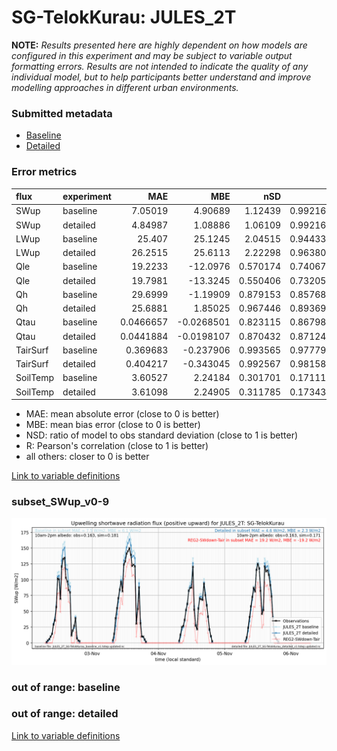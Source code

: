 # SG-TelokKurau: JULES_2T

**NOTE:** *Results presented here are highly dependent on how models are configured in this experiment and may be subject to variable output formatting errors. Results are not intended to indicate the quality of any individual model, but to help participants better understand and improve modelling approaches in different urban environments.*

### Submitted metadata

- [Baseline](JULES_2T_SG-TelokKurau_baseline_attrs.md)
- [Detailed](JULES_2T_SG-TelokKurau_detailed_attrs.md)

### Error metrics

| flux     | experiment   |        MAE |         MBE |      nSD |        R |         5th |       95th |       RMSE |    cRMSE |       AMBE |      1-nSD |        1-R |   nSkewness |   nKurtosis |   Overlap |
|:---------|:-------------|-----------:|------------:|---------:|---------:|------------:|-----------:|-----------:|---------:|-----------:|-----------:|-----------:|------------:|------------:|----------:|
| SWup     | baseline     |  7.05019   |   4.90689   | 1.12439  | 0.992164 | 1.58578     | 16.4426    |  9.64547   | 0.181916 |  4.90689   | 0.124386   | 0.00783601 |   0.169671  |   0.067229  | 0.131631  |
| SWup     | detailed     |  4.84987   |   1.08886   | 1.06109  | 0.992164 | 1.67122     |  7.5756    |  6.60394   | 0.142691 |  1.08886   | 0.0610855  | 0.00783601 |   0.169671  |   0.067229  | 0.102889  |
| LWup     | baseline     | 25.407     |  25.1245    | 2.04515  | 0.944339 | 1.46992     | 69.9323    | 35.6669    | 1.14892  | 25.1245    | 1.04515    | 0.0556609  |   0.171185  |   1.82824   | 0.172948  |
| LWup     | detailed     | 26.2515    |  25.6113    | 2.22298  | 0.963801 | 0.24364     | 78.938     | 38.2132    | 1.2871   | 25.6113    | 1.22298    | 0.0361991  |   0.124013  |   1.64754   | 0.149205  |
| Qle      | baseline     | 19.2233    | -12.0976    | 0.570174 | 0.740679 | 3.35712     | 66.9716    | 34.3694    | 0.693157 | 12.0976    | 0.429826   | 0.259321   |   0.0468942 |   0.367428  | 0.361565  |
| Qle      | detailed     | 19.7981    | -13.3245    | 0.550406 | 0.732052 | 3.53985     | 70.9081    | 35.3308    | 0.70505  | 13.3245    | 0.449594   | 0.267948   |   0.0362711 |   0.665742  | 0.381109  |
| Qh       | baseline     | 29.6999    |  -1.19909   | 0.879153 | 0.857687 | 3.18728     | 25.9926    | 44.8556    | 0.51462  |  1.19909   | 0.120847   | 0.142313   |   0.0426879 |   0.0704325 | 0.120029  |
| Qh       | detailed     | 25.6881    |   1.85025   | 0.967446 | 0.893693 | 1.40408     |  4.49619   | 39.6619    | 0.4547   |  1.85025   | 0.0325539  | 0.106307   |   0.0376884 |   0.0952307 | 0.0898296 |
| Qtau     | baseline     |  0.0466657 |  -0.0268501 | 0.823115 | 0.867989 | 0.0013984   |  0.0747712 |  0.0722803 | 0.498608 |  0.0268501 | 0.176885   | 0.132011   |   0.0747643 |   0.138784  | 0.0906654 |
| Qtau     | detailed     |  0.0441884 |  -0.0198107 | 0.870432 | 0.871248 | 0.000169181 |  0.0576604 |  0.0689697 | 0.490844 |  0.0198107 | 0.129568   | 0.128752   |   0.0602563 |   0.0677221 | 0.0653411 |
| TairSurf | baseline     |  0.369683  |  -0.237906  | 0.993565 | 0.977798 | 0.21781     |  0.26781   |  0.474516  | 0.210143 |  0.237906  | 0.00643507 | 0.0222023  |   0.122902  |   0.0729576 | 0.0739202 |
| TairSurf | detailed     |  0.404217  |  -0.343045  | 0.992567 | 0.981585 | 0.33078     |  0.37486   |  0.507374  | 0.191339 |  0.343045  | 0.00743265 | 0.0184146  |   0.124598  |   0.0759015 | 0.0926011 |
| SoilTemp | baseline     |  3.60527   |   2.24184   | 0.301701 | 0.171113 | 4.16995     |  3.23918   |  3.98942   | 0.993868 |  2.24184   | 0.698299   | 0.828887   |   1.32894   |   1.20283   | 0.716573  |
| SoilTemp | detailed     |  3.61098   |   2.24905   | 0.311785 | 0.173435 | 4.11683     |  3.17482   |  3.99526   | 0.994515 |  2.24905   | 0.688215   | 0.826565   |   1.3363    |   1.14809   | 0.711586  |

 - MAE: mean absolute error (close to 0 is better)
 - MBE: mean bias error (close to 0 is better)
 - NSD: ratio of model to obs standard deviation (close to 1 is better)
 - R: Pearson's correlation (close to 1 is better)
 - all others: closer to 0 is better

[Link to variable definitions](../modelattrs/variable_definitions.md)

### <a name="subset_swup_v0-9"></a>subset_SWup_v0-9
[![JULES_2T_SG-TelokKurau_subset_SWup_v0-9.png](JULES_2T_SG-TelokKurau_subset_SWup_v0-9.png)](JULES_2T_SG-TelokKurau_subset_SWup_v0-9.png)

### out of range: baseline


### out of range: detailed



[Link to variable definitions](../modelattrs/variable_definitions.md)

